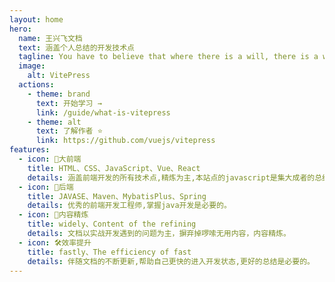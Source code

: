 ```yaml
---
layout: home
hero:
  name: 王兴飞文档
  text: 涵盖个人总结的开发技术点
  tagline: You have to believe that where there is a will, there is a way
  image:
    alt: VitePress
  actions:
    - theme: brand
      text: 开始学习 →
      link: /guide/what-is-vitepress
    - theme: alt
      text: 了解作者 ⭐️
      link: https://github.com/vuejs/vitepress
features:
  - icon: 🧱大前端
    title: HTML、CSS、JavaScript、Vue、React
    details: 涵盖前端开发的所有技术点,精炼为主,本站点的javascript是集大成者的总结。
  - icon: 🍱后端
    title: JAVASE、Maven、MybatisPlus、Spring
    details: 优秀的前端开发工程师,掌握java开发是必要的。
  - icon: 📒内容精炼
    title: widely、Content of the refining
    details: 文档以实战开发遇到的问题为主，摒弃掉啰嗦无用内容，内容精炼。
  - icon: 🛠️效率提升
    title: fastly、The efficiency of fast
    details: 伴随文档的不断更新,帮助自己更快的进入开发状态,更好的总结是必要的。
---
```


<style>
 
</style>
